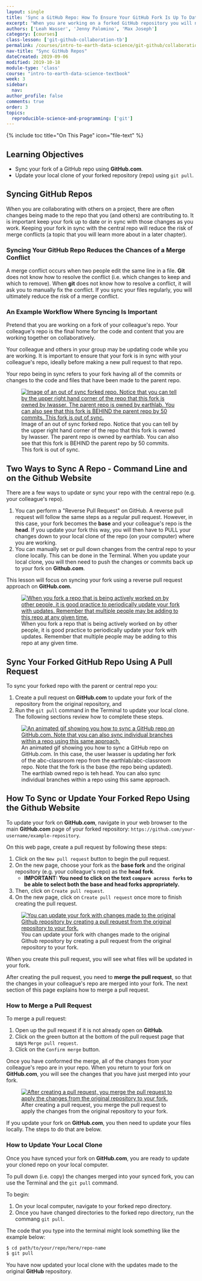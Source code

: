 ```yaml
---
layout: single
title: 'Sync a GitHub Repo: How To Ensure Your GitHub Fork Is Up To Date'
excerpt: "When you are working on a forked GitHub repository you will need to update your files frequently. Learn how to update your GitHub fork using a reverse pull request."
authors: ['Leah Wasser', 'Jenny Palomino', 'Max Joseph']
category: [courses]
class-lesson: ['git-github-collaboration-tb']
permalink: /courses/intro-to-earth-data-science/git-github/collaboration/update-github-repositories-with-changes-by-others/
nav-title: "Sync GitHub Repos"
dateCreated: 2019-09-06
modified: 2019-10-18
module-type: 'class'
course: "intro-to-earth-data-science-textbook"
week: 3
sidebar:
  nav:
author_profile: false
comments: true
order: 3
topics:
  reproducible-science-and-programming: ['git']
---
```

{% include toc title="On This Page" icon="file-text" %}

<div class='notice--success' markdown="1">

## <i class="fa fa-graduation-cap" aria-hidden="true"></i> Learning Objectives

* Sync your fork of a GitHub repo using **GitHub.com**.
* Update your local clone of your forked repository (repo) using `git pull`.

</div>


## Syncing GitHub Repos

When you are collaborating with others on a project, there are often changes
being made to the repo that you (and others) are contributing to. It is important keep your fork
up to date or in sync with those changes as you work. Keeping your fork in sync
with the central repo will reduce the risk of merge conflicts (a topic that you will learn more about in a later chapter).

### Syncing Your GitHub Repo Reduces the Chances of a Merge Conflict

A merge conflict occurs when two people edit the same line in a file. **Git** does not know how to resolve the conflict (i.e. which changes to keep and which to remove). When **git** does not know how to resolve a conflict, it will ask you to manually fix the conflict. If you sync your files regularly, you will ultimately reduce the risk of a merge conflict.


### An Example Workflow Where Syncing Is Important

Pretend that you are working on a fork of your colleague's repo. Your colleague's repo is the final home for the code and content that you are working together on collaboratively. 

Your colleague and others in your group may be updating code while you are working. It is important to ensure that your fork is in sync with your colleague's repo, ideally before making a new pull request to that repo.

Your repo being in sync refers to your fork having all of the commits or changes
to the code and files that have been made to the parent repo.

<figure>
 <a href="{{ site.url }}/images/earth-analytics/git-version-control/github-commits-behind-master-abc.png">
 <img src="{{ site.url }}/images/earth-analytics/git-version-control/github-commits-behind-master-abc.png" alt="Image of an out of sync forked repo. Notice that you can tell by the upper right hand corner of the repo that this fork is owned by lwasser. The parent repo is owned by earthlab. You can also see that this fork is BEHIND the parent repo by 50 commits. This fork is out of sync."></a>
 <figcaption>Image of an out of sync forked repo. Notice that you can tell by the upper right hand corner of the repo that this fork is owned by lwasser. The parent repo is owned by earthlab. You can also see that this fork is BEHIND the parent repo by 50 commits. This fork is out of sync.
 </figcaption>
</figure>


## Two Ways to Sync A Repo - Command Line and on the Github Website

There are a few ways to update or sync your repo with the central repo (e.g. your colleague's repo).

1. You can perform a "Reverse Pull Request" on GitHub. A reverse pull request will follow the same steps as a regular pull request. However, in this case, your fork becomes the **base** and your colleague's repo is the **head**. If you update your fork this way, you will then have to PULL your changes down to your local clone of the repo (on your computer) where you are working.  
2. You can manually set or pull down changes from the central repo to your clone locally. This can be done in the Terminal. When you update your local clone, you will then need to push the changes or commits back up to your fork on **Github.com**.

This lesson will focus on syncing your fork using a reverse pull request approach on **GitHub.com.**

<figure>
 <a href="{{ site.url }}/images/earth-analytics/git-version-control/git-fork-clone-flow-neon.png">
 <img src="{{ site.url }}/images/earth-analytics/git-version-control/git-fork-clone-flow-neon.png" alt="When you fork a repo that is being actively worked on by other people, it is good practice to periodically update your fork with updates. Remember that multiple people may be adding to this repo at any given time."></a>
 <figcaption>When you fork a repo that is being actively worked on by other people, it is good practice to periodically update your fork with updates. Remember that multiple people may be adding to this repo at any given time.
 </figcaption>
</figure>

## Sync Your Forked GitHub Repo Using A Pull Request

To sync your forked repo with the parent or central repo you:

1. Create a pull request on **GitHub.com** to update your fork of the repository from the original repository, and
2. Run the `git pull` command in the Terminal to update your local clone. The following sections review how to complete these steps.

<figure>
 <a href="{{ site.url }}/images/earth-analytics/git-version-control/github-sync-repo.gif">
 <img src="{{ site.url }}/images/earth-analytics/git-version-control/github-sync-repo.gif" alt="An animated gif showing you how to sync a GitHub repo on GitHub.com. Note that you can also sync individual branches within a repo using this same approach."></a>
 <figcaption>An animated gif showing you how to sync a GitHub repo on GitHub.com. In this case, the user lwasser is updating her fork of the abc-classroom repo from the earthlab/abc-classroom repo. Note that the fork is the base (the repo being updated). The earthlab owned repo is teh head. You can also sync individual branches within a repo using this same approach.
 </figcaption>
</figure>


## How To Sync or Update Your Forked Repo Using the Github Website

To update your fork on **GitHub.com**, navigate in your web browser to the main **GitHub.com** page of your forked repository: `https://github.com/your-username/example-repository`.

On this web page, create a pull request by following these steps:
1. Click on the `New pull request` button to begin the pull request.
2. On the new page, choose your fork as the **base fork** and the original repository (e.g. your colleague's repo) as the **head fork**.
    * **IMPORTANT: You need to click on the text `compare across forks` to be able to select both the base and head forks appropriately.**
4. Then, click on `Create pull request`.
5. On the new page, click on `Create pull request` once more to finish creating the pull request.

   
<figure>
 <a href="{{ site.url }}/images/earth-analytics/git-version-control/github-create-reverse-pull-request.gif">
 <img src="{{ site.url }}/images/earth-analytics/git-version-control/github-create-reverse-pull-request.gif" alt="You can update your fork with changes made to the original Github repository by creating a pull request from the original repository to your fork."></a>
 <figcaption> You can update your fork with changes made to the original Github repository by creating a pull request from the original repository to your fork.
 </figcaption>
</figure>

When you create this pull request, you will see what files will be updated in your fork.

After creating the pull request, you need to **merge the pull request**, so that the changes in your colleague's repo are merged into your fork. The next section of this page explains how to merge a pull request. 


### How to Merge a Pull Request

To merge a pull request:

1. Open up the pull request if it is not already open on **GitHub**.
2. Click on the green button at the bottom of the pull request page that says `Merge pull request`.
3. Click on the `Confirm merge` button.  

Once you have conformed the merge, all of the changes from your colleague's
repo are in your repo. When you return to your fork on **GitHub.com**, you will see the
changes that you have just merged into your fork.

<figure>
 <a href="{{ site.url }}/images/earth-analytics/git-version-control/github-merge-reverse-pull-request.gif">
 <img src="{{ site.url }}/images/earth-analytics/git-version-control/github-merge-reverse-pull-request.gif" alt="After creating a pull request, you merge the pull request to apply the changes from the original repository to your fork."></a>
 <figcaption> After creating a pull request, you merge the pull request to apply the changes from the original repository to your fork.
 </figcaption>
</figure>

If you update your fork on **GitHub.com**, you then need to update your files locally. The steps to do that are below.

### How to Update Your Local Clone

Once you have synced your fork on **GitHub.com**, you are ready to update your cloned repo on your local computer.

To pull down (i.e. copy) the changes merged into your synced fork, you can use the Terminal and the `git pull` command.

To begin:

1. On your local computer, navigate to your forked repo directory.
2. Once you have changed directories to the forked repo directory, run the commang `git pull`.

The code that you type into the terminal might look something like the example
below:

```bash
$ cd path/to/your/repo/here/repo-name
$ git pull
```

You have now updated your local clone with the updates made to the original **GitHub** repository.
